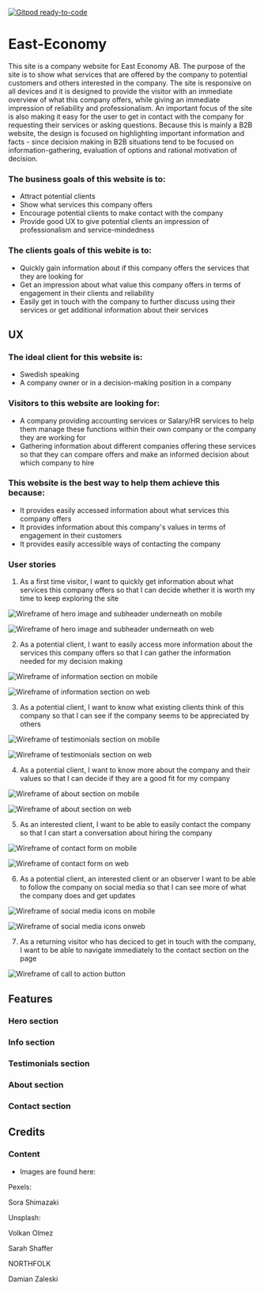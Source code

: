 [![Gitpod ready-to-code](https://img.shields.io/badge/Gitpod-ready--to--code-blue?logo=gitpod)](https://gitpod.io/#https://github.com/mmmangooo/East-Economy)

# East-Economy

This site is a company website for East Economy AB. The purpose of the site is to show what services that are offered by the company to potential customers and
others interested in the company. The site is responsive on all devices and it is designed to provide the visitor with an immediate overview of what this company 
offers, while giving an immediate impression of reliability and professionalism. An important focus of the site is also making it easy for the user to get in 
contact with the company for requesting their services or asking questions. Because this is mainly a B2B website, the design is focused on highlighting important
information and facts - since decision making in B2B situations tend to be focused on information-gathering, evaluation of options and rational motivation of decision.

### The business goals of this website is to:

* Attract potential clients
* Show what services this company offers
* Encourage potential clients to make contact with the company
* Provide good UX to give potential clients an impression of professionalism and service-mindedness

### The clients goals of this webite is to:

* Quickly gain information about if this company offers the services that they are looking for
* Get an impression about what value this company offers in terms of engagement in their clients and reliability
* Easily get in touch with the company to further discuss using their services or get additional information about their services


## UX

### The ideal client for this website is:

* Swedish speaking
* A company owner or in a decision-making position in a company

### Visitors to this website are looking for:

* A company providing accounting services or Salary/HR services to help them manage these functions within their own company or the company they are working for
* Gathering information about different companies offering these services so that they can compare offers and make an informed decision about which company to hire

### This website is the best way to help them achieve this because:

* It provides easily accessed information about what services this company offers
* It provides information about this company's values in terms of engagement in their customers
* It provides easily accessible ways of contacting the company

### User stories

1. As a first time visitor, I want to quickly get information about what services this company offers so that I can decide whether it is worth my time to keep exploring the site

![Wireframe of hero image and subheader underneath on mobile](./readme-assets/readme-images/header-mobile.png)

![Wireframe of hero image and subheader underneath on web](./readme-assets/readme-images/header-web.png)

2. As a potential client, I want to easily access more information about the services this company offers so that I can gather the information needed for my decision making

![Wireframe of information section on mobile](./readme-assets/readme-images/info-mobile.png)

![Wireframe of information section on web](./readme-assets/readme-images/info-web.png)

3. As a potential client, I want to know what existing clients think of this company so that I can see if the company seems to be appreciated by others

![Wireframe of testimonials section on mobile](./readme-assets/readme-images/testimonials-mobile.png)

![Wireframe of testimonials section on web](./readme-assets/readme-images/testimonials-web.png)

4. As a potential client, I want to know more about the company and their values so that I can decide if they are a good fit for my company

![Wireframe of about section on mobile](./readme-assets/readme-images/about-mobile.png)

![Wireframe of about section on web](./readme-assets/readme-images/about-web.png)

5. As an interested client, I want to be able to easily contact the company so that I can start a conversation about hiring the company

![Wireframe of contact form on mobile](./readme-assets/readme-images/contact-mobile.png)

![Wireframe of contact form on web](./readme-assets/readme-images/contact-web.png)

6. As a potential client, an interested client or an observer I want to be able to follow the company on social media so that I can see more of what the company does and get updates

![Wireframe of social media icons on mobile](./readme-assets/readme-images/social.png)

![Wireframe of social media icons onweb](./readme-assets/readme-images/social-web.png)

7. As a returning visitor who has deciced to get in touch with the company, I want to be able to navigate immediately to the contact section on the page 

![Wireframe of call to action button](./readme-assets/readme-images/cta.png)


## Features


### Hero section

### Info section

### Testimonials section

### About section

### Contact section





## Credits

### Content



* Images are found here:

Pexels:

Sora Shimazaki


Unsplash:

Volkan Olmez


Sarah Shaffer

NORTHFOLK

Damian Zaleski